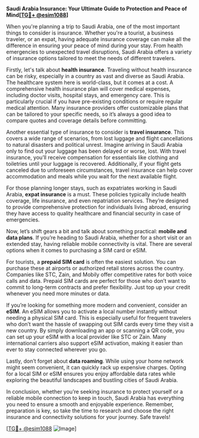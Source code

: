 **Saudi Arabia Insurance: Your Ultimate Guide to Protection and Peace of Mind[[TG💪+ @esim1088](https://t.me/s/esim1088)]**

When you're planning a trip to Saudi Arabia, one of the most important things to consider is insurance. Whether you're a tourist, a business traveler, or an expat, having adequate insurance coverage can make all the difference in ensuring your peace of mind during your stay. From health emergencies to unexpected travel disruptions, Saudi Arabia offers a variety of insurance options tailored to meet the needs of different travelers.

Firstly, let's talk about **health insurance**. Traveling without health insurance can be risky, especially in a country as vast and diverse as Saudi Arabia. The healthcare system here is world-class, but it comes at a cost. A comprehensive health insurance plan will cover medical expenses, including doctor visits, hospital stays, and emergency care. This is particularly crucial if you have pre-existing conditions or require regular medical attention. Many insurance providers offer customizable plans that can be tailored to your specific needs, so it’s always a good idea to compare quotes and coverage details before committing.

Another essential type of insurance to consider is **travel insurance**. This covers a wide range of scenarios, from lost luggage and flight cancellations to natural disasters and political unrest. Imagine arriving in Saudi Arabia only to find out your luggage has been delayed or worse, lost. With travel insurance, you’ll receive compensation for essentials like clothing and toiletries until your luggage is recovered. Additionally, if your flight gets canceled due to unforeseen circumstances, travel insurance can help cover accommodation and meals while you wait for the next available flight.

For those planning longer stays, such as expatriates working in Saudi Arabia, **expat insurance** is a must. These policies typically include health coverage, life insurance, and even repatriation services. They’re designed to provide comprehensive protection for individuals living abroad, ensuring they have access to quality healthcare and financial security in case of emergencies.

Now, let’s shift gears a bit and talk about something practical: **mobile and data plans**. If you’re heading to Saudi Arabia, whether for a short visit or an extended stay, having reliable mobile connectivity is vital. There are several options when it comes to purchasing a SIM card or eSIM. 

For tourists, a **prepaid SIM card** is often the easiest solution. You can purchase these at airports or authorized retail stores across the country. Companies like STC, Zain, and Mobily offer competitive rates for both voice calls and data. Prepaid SIM cards are perfect for those who don’t want to commit to long-term contracts and prefer flexibility. Just top up your credit whenever you need more minutes or data.

If you’re looking for something more modern and convenient, consider an **eSIM**. An eSIM allows you to activate a local number instantly without needing a physical SIM card. This is especially useful for frequent travelers who don’t want the hassle of swapping out SIM cards every time they visit a new country. By simply downloading an app or scanning a QR code, you can set up your eSIM with a local provider like STC or Zain. Many international carriers also support eSIM activation, making it easier than ever to stay connected wherever you go.

Lastly, don’t forget about **data roaming**. While using your home network might seem convenient, it can quickly rack up expensive charges. Opting for a local SIM or eSIM ensures you enjoy affordable data rates while exploring the beautiful landscapes and bustling cities of Saudi Arabia.

In conclusion, whether you’re seeking insurance to protect yourself or a reliable mobile connection to keep in touch, Saudi Arabia has everything you need to ensure a smooth and enjoyable experience. Remember, preparation is key, so take the time to research and choose the right insurance and connectivity solutions for your journey. Safe travels! 

[[TG💪+ @esim1088](https://t.me/s/esim1088) ![Image](https://i.postimg.cc/Y0z9fWf4/image.png)]